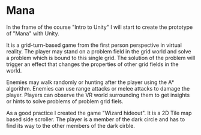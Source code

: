 # Mana

In the frame of the course "Intro to Unity" I will start to create the prototype of "Mana" with Unity. 

It is a grid-turn-based game from the first person perspective in virtual reality. 
The player may stand on a problem field in the grid world and solve a problem which is bound to this single grid. The solution of the problem will trigger an effect that changes the properties of other grid fields in the world. 

Enemies may walk randomly or hunting after the player using the A* algorithm. Enemies can use range attacks or melee attacks to damage the player.
Players can observe the VR world surrounding them to get insights or hints to solve problems of problem grid fiels. 

As a good practice I created the game "Wizard hideout". It is a 2D Tile map based side scroller. The player is a member of the dark circle and has to find its way to the other members of the dark cirble.
